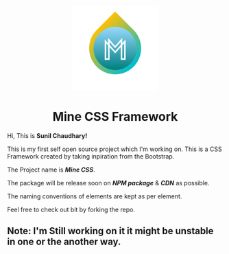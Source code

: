 <p align="center">
  <img  width="200" height="200" src="Mine_CSS.png" alt="Mine CSS Framework Logo" />
</p>

<h1 align="center">Mine CSS Framework</h1>

Hi, This is **Sunil Chaudhary!**

This is my first self open source project which I'm working on. This is a CSS Framework created by taking inpiration from the Bootstrap.

The Project name is **_Mine CSS_**.

The package will be release soon on **_NPM package_** & **_CDN_** as possible.

The naming conventions of elements are kept as per element.

Feel free to check out bit by forking the repo.

## **Note: I'm Still working on it it might be unstable in one or the another way.**
